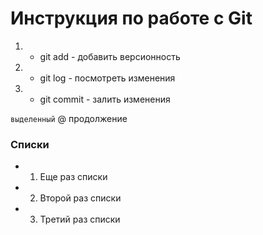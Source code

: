 # Инструкция по работе с Git
1. * git add - добавить версионность
2. * git log - посмотреть изменения
3. * git commit - залить изменения

`выделенный`
@ продолжение







### Списки 
* 1. Еще раз списки
* 2. Второй раз списки
* 3. Третий раз списки
